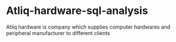 # Atliq-hardware-sql-analysis

Atliq hardware is company which supplies computer hardwares and peripheral manufacturer to different clients
